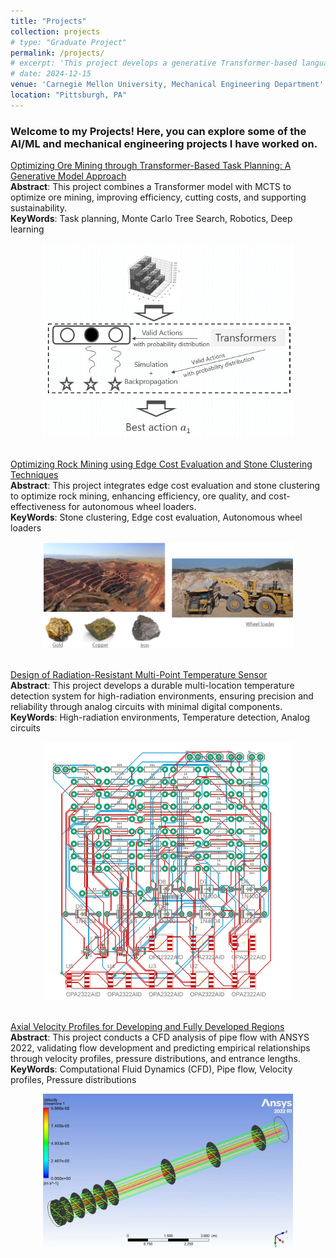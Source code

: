 ```yaml
---
title: "Projects"
collection: projects
# type: "Graduate Project"
permalink: /projects/
# excerpt: 'This project develops a generative Transformer-based language model integrated with Monte Carlo Tree Search (MCTS) to optimize ore mining task planning. By improving decision-making with spatial encoding and distance normalization, the approach enhances operational efficiency, reduces costs, and promotes sustainable mining practices.'
# date: 2024-12-15
venue: 'Carnegie Mellon University, Mechanical Engineering Department'
location: "Pittsburgh, PA"
---
```


### Welcome to my Projects! Here, you can explore some of the AI/ML and mechanical engineering projects I have worked on.

[Optimizing Ore Mining through Transformer-Based Task Planning: A Generative Model Approach](/projects/transformer-task-planning)    
**Abstract**: This project combines a Transformer model with MCTS to optimize ore mining, improving efficiency, cutting costs, and supporting sustainability.                      
**KeyWords**: Task planning, Monte Carlo Tree Search, Robotics, Deep learning
<div style="text-align: center;">
    <img src="images/MCTransformer_intro.png" alt="MCTransformers" width="400">
</div>
<br>

[Optimizing Rock Mining using Edge Cost Evaluation and Stone Clustering Techniques](/projects/rock-mining-edge-cost)                
**Abstract**: This project integrates edge cost evaluation and stone clustering to optimize rock mining, enhancing efficiency, ore quality, and cost-effectiveness for autonomous wheel loaders.                                            
**KeyWords**: Stone clustering, Edge cost evaluation, Autonomous wheel loaders
<div style="text-align: center;">
    <img src="images/CVE_intro.png" alt="Real Mining Site" width="400">
</div>
<br>
             
[Design of Radiation-Resistant Multi-Point Temperature Sensor](/projects/radiation-temperature-sensor-design)             
**Abstract**: This project develops a durable multi-location temperature detection system for high-radiation environments, ensuring precision and reliability through analog circuits with minimal digital components.                       
**KeyWords**: High-radiation environments, Temperature detection, Analog circuits
<div style="text-align: center;">
    <img src="images/Circuit_design.png" alt="Temperature Sensor Circuit" width="400">
</div>
<br>
                    
[Axial Velocity Profiles for Developing and Fully Developed Regions](/projects/axial-velocity-cfd)               
**Abstract**: This project conducts a CFD analysis of pipe flow with ANSYS 2022, validating flow development and predicting empirical relationships through velocity profiles, pressure distributions, and entrance lengths.                      
**KeyWords**: Computational Fluid Dynamics (CFD), Pipe flow, Velocity profiles, Pressure distributions
<div style="text-align: center;">
    <img src="images/Pipe_and_Streamline.png" alt="Pipe and Streamline" width="400">
</div>